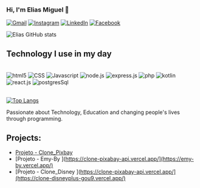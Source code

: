 ### Hi, I'm Elias Miguel 👋

[![Gmail](https://img.shields.io/badge/Gmail-D14836?style=for-the-badge&logo=gmail&logoColor=white)](eliasperreira@gmail.com)
[![Instagram](https://img.shields.io/badge/Instagram-E4405F?style=for-the-badge&logo=instagram&logoColor=white)](https://www.instagram.com/elias_p_miguel/)
[![LinkedIn](https://img.shields.io/badge/LinkedIn-0077B5?style=for-the-badge&logo=linkedin&logoColor=white)](https://www.linkedin.com/in/elias-perreira-miguel/)
[![Facebook](https://img.shields.io/badge/Facebook-1877F2?style=for-the-badge&logo=facebook&logoColor=white)](https://www.facebook.com/eliaspereiramiguel.elias/)

![Elias GitHub stats](https://github-readme-stats.vercel.app/api?username=eliamiguel&show_icons=true&theme=dracula)


## Technology I use in my day 

<div style="display: inline_block"><br/>
<img align="center" alt="html5" src="https://img.shields.io/badge/HTML5-E34F26?style=for-the-badge&logo=html5&logoColor=white">
<img align="center" alt="CSS" src="https://img.shields.io/badge/CSS3-1572B6?style=for-the-badge&logo=css3&logoColor=white">
<img align="center" alt="Javascript" src="https://img.shields.io/badge/JavaScript-F7DF1E?style=for-the-badge&logo=javascript&logoColor=black">
<img align="center" alt="node.js" src="https://img.shields.io/badge/Node.js-43853D?style=for-the-badge&logo=node.js&logoColor=white">
<img align="center" alt="express.js" src="https://img.shields.io/badge/Express.js-404D59?style=for-the-badge">
<img align="center" alt="php" src="https://img.shields.io/badge/PHP-777BB4?style=for-the-badge&logo=php&logoColor=white">
<img align="center" alt="kotlin" src="https://img.shields.io/badge/Kotlin-0095D5?&style=for-the-badge&logo=kotlin&logoColor=white">
<img align="center" alt="react.js" src="https://img.shields.io/badge/React-20232A?style=for-the-badge&logo=react&logoColor=61DAFB">
<img align="center" alt="postgresSql" src="https://img.shields.io/badge/PostgreSQL-316192?style=for-the-badge&logo=postgresql&logoColor=white">
</div><br/>

[![Top Langs](https://github-readme-stats.vercel.app/api/top-langs/?username=eliamiguel&layout=pie)](https://github.com/eliamiguel/github-readme-stats)

Passionate about Technology, Education and changing people's lives through programming.

## Projects: 
- [Projeto - Clone_Pixbay ](https://clone-pixabay-api.vercel.app/)<br/>
- [Projeto - Emy-By ](https://clone-pixabay-api.vercel.app/](https://emy-by.vercel.app/)<br/>
- [Projeto - Clone_Disney ](https://clone-pixabay-api.vercel.app/](https://clone-disneyplus-gou9.vercel.app/)<br/>



